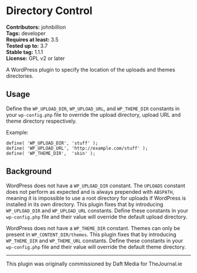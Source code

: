 # Directory Control #

**Contributors:** johnbillion  
**Tags:** developer  
**Requires at least:** 3.5  
**Tested up to:** 3.7  
**Stable tag:** 1.1.1  
**License:** GPL v2 or later 

A WordPress plugin to specify the location of the uploads and themes directories.

## Usage ##

Define the `WP_UPLOAD_DIR`, `WP_UPLOAD_URL`, and `WP_THEME_DIR` constants in your `wp-config.php` file to override the upload directory, upload URL and theme directory respectively.

Example:

    define( 'WP_UPLOAD_DIR', 'stuff' );
    define( 'WP_UPLOAD_URL', 'http://example.com/stuff' );
    define( 'WP_THEME_DIR',  'skin' );

## Background ##

WordPress does not have a `WP_UPLOAD_DIR` constant. The `UPLOADS` constant does not perform as expected and is always prepended with `ABSPATH`, meaning it is impossible to use a root directory for uploads if WordPress is installed in its own directory. This plugin fixes that by introducing `WP_UPLOAD_DIR` and `WP_UPLOAD_URL` constants. Define these constants in your `wp-config.php` file and their value will override the default upload directory.

WordPress does not have a `WP_THEME_DIR` constant. Themes can only be present in `WP_CONTENT_DIR/themes`. This plugin fixes that by introducing `WP_THEME_DIR` and `WP_THEME_URL` constants. Define these constants in your `wp-config.php` file and their value will override the default theme directory.

---

This plugin was originally commissioned by Daft Media for TheJournal.ie
